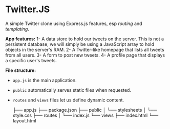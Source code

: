 # Twitter.JS

A simple Twitter clone using Express.js features, esp _routing_ and _templating_.

**App features:**
1- A data store to hold our tweets on the server. This is not a persistent database; we will simply be using a JavaScript array to hold objects in the server's RAM.
2- A Twitter-like homepage that lists all tweets from all users.
3- A form to post new tweets.
4- A profile page that displays a specific user's tweets.

**File structure:**
- `app.js` is the main application.
- `public` automatically serves static files when requested.
- `routes` and `views` files let us define dynamic content.

    ├── app.js
    ├── package.json
    ├── public
    │   └── stylesheets
    │       └── style.css
    ├── routes
    │   └── index.js
    └── views
        ├── index.html
        └── layout.html



